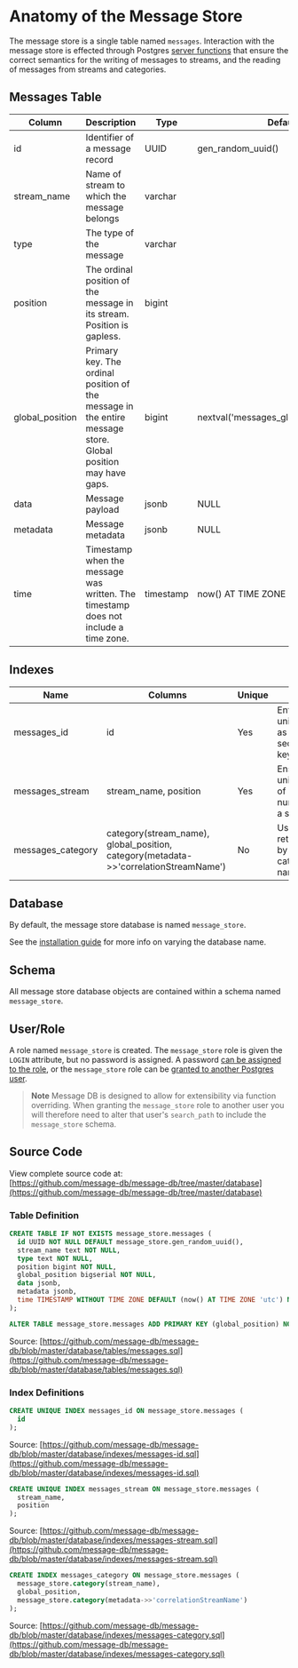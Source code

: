 # Anatomy of the Message Store

The message store is a single table named `messages`. Interaction with the message store is effected through Postgres [server functions](./server-functions.md) that ensure the correct semantics for the writing of messages to streams, and the reading of messages from streams and categories.

## Messages Table

| Column | Description | Type | Default | Nullable |
| --- | --- | --- | --- | --- |
| id | Identifier of a message record | UUID | gen_random_uuid() | No |
| stream_name | Name of stream to which the message belongs | varchar | | No |
| type | The type of the message | varchar | | No |
| position | The ordinal position of the message in its stream. Position is gapless. | bigint | | No |
| global_position | Primary key. The ordinal position of the message in the entire message store. Global position may have gaps. | bigint | nextval('messages_global_position_seq') | No |
| data | Message payload | jsonb | NULL | Yes |
| metadata | Message metadata | jsonb | NULL | Yes |
| time | Timestamp when the message was written. The timestamp does not include a time zone. | timestamp | now() AT TIME ZONE 'utc' | No |

## Indexes

| Name | Columns | Unique | Note |
| --- | --- | --- | --- |
| messages_id | id | Yes | Enforce uniqueness as secondary key |
| messages_stream | stream_name, position | Yes | Ensures uniqueness of position number in a stream |
| messages_category | category(stream_name), global_position, category(metadata->>'correlationStreamName') | No | Used when retrieving by category name |

## Database

By default, the message store database is named `message_store`.

See the [installation guide](./install.md#database-name) for more info on varying the database name.

## Schema

All message store database objects are contained within a schema named `message_store`.

## User/Role

A role named `message_store` is created. The `message_store` role is given the `LOGIN` attribute, but no password is assigned. A password [can be assigned to the role](https://www.postgresql.org/docs/current/sql-alterrole.html), or the `message_store` role can be [granted to another Postgres user](https://www.postgresql.org/docs/current/role-membership.html).

> **Note**
> Message DB is designed to allow for extensibility via function overriding. When granting the `message_store` role to another user you will therefore need to alter that user's `search_path` to include the `message_store` schema.

## Source Code

View complete source code at: <br />
[https://github.com/message-db/message-db/tree/master/database](https://github.com/message-db/message-db/tree/master/database)

### Table Definition

``` sql
CREATE TABLE IF NOT EXISTS message_store.messages (
  id UUID NOT NULL DEFAULT message_store.gen_random_uuid(),
  stream_name text NOT NULL,
  type text NOT NULL,
  position bigint NOT NULL,
  global_position bigserial NOT NULL,
  data jsonb,
  metadata jsonb,
  time TIMESTAMP WITHOUT TIME ZONE DEFAULT (now() AT TIME ZONE 'utc') NOT NULL
);

ALTER TABLE message_store.messages ADD PRIMARY KEY (global_position) NOT DEFERRABLE INITIALLY IMMEDIATE;
```

Source: [https://github.com/message-db/message-db/blob/master/database/tables/messages.sql](https://github.com/message-db/message-db/blob/master/database/tables/messages.sql)

### Index Definitions

``` sql
CREATE UNIQUE INDEX messages_id ON message_store.messages (
  id
);
```

Source: [https://github.com/message-db/message-db/blob/master/database/indexes/messages-id.sql](https://github.com/message-db/message-db/blob/master/database/indexes/messages-id.sql)

``` sql
CREATE UNIQUE INDEX messages_stream ON message_store.messages (
  stream_name,
  position
);
```

Source: [https://github.com/message-db/message-db/blob/master/database/indexes/messages-stream.sql](https://github.com/message-db/message-db/blob/master/database/indexes/messages-stream.sql)

``` sql
CREATE INDEX messages_category ON message_store.messages (
  message_store.category(stream_name),
  global_position,
  message_store.category(metadata->>'correlationStreamName')
);
```

Source: [https://github.com/message-db/message-db/blob/master/database/indexes/messages-category.sql](https://github.com/message-db/message-db/blob/master/database/indexes/messages-category.sql)
